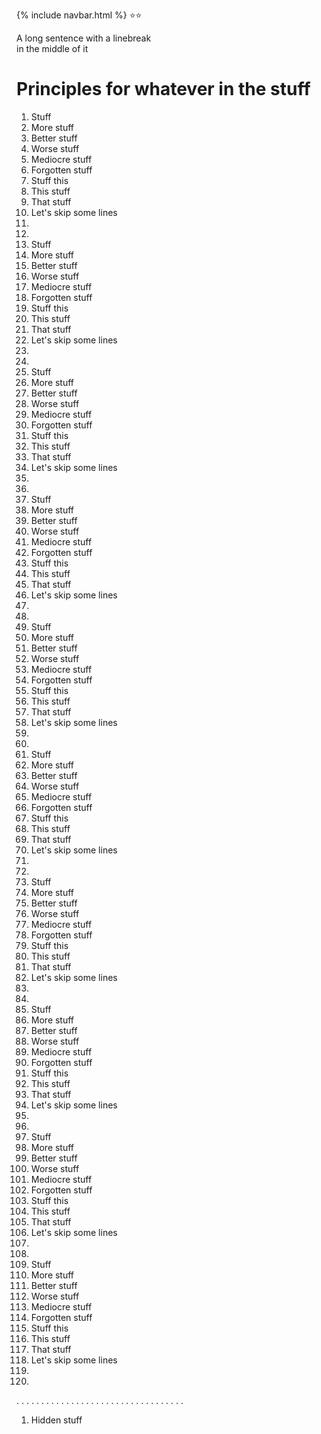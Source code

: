 {% include navbar.html %}
:star::star:

A long sentence with a linebreak <br> in the middle of it

# Principles for whatever in the stuff

1. Stuff
2. More stuff
3. Better stuff
4. Worse stuff
5. Mediocre stuff
6. Forgotten stuff
7. Stuff this
8. This stuff
9. That stuff
10. Let's skip some lines
11. 
12.
1. Stuff
2. More stuff
3. Better stuff
4. Worse stuff
5. Mediocre stuff
6. Forgotten stuff
7. Stuff this
8. This stuff
9. That stuff
10. Let's skip some lines
11. 
12.
1. Stuff
2. More stuff
3. Better stuff
4. Worse stuff
5. Mediocre stuff
6. Forgotten stuff
7. Stuff this
8. This stuff
9. That stuff
10. Let's skip some lines
11. 
12.
1. Stuff
2. More stuff
3. Better stuff
4. Worse stuff
5. Mediocre stuff
6. Forgotten stuff
7. Stuff this
8. This stuff
9. That stuff
10. Let's skip some lines
11. 
12.
1. Stuff
2. More stuff
3. Better stuff
4. Worse stuff
5. Mediocre stuff
6. Forgotten stuff
7. Stuff this
8. This stuff
9. That stuff
10. Let's skip some lines
11. 
12.
1. Stuff
2. More stuff
3. Better stuff
4. Worse stuff
5. Mediocre stuff
6. Forgotten stuff
7. Stuff this
8. This stuff
9. That stuff
10. Let's skip some lines
11. 
12.
1. Stuff
2. More stuff
3. Better stuff
4. Worse stuff
5. Mediocre stuff
6. Forgotten stuff
7. Stuff this
8. This stuff
9. That stuff
10. Let's skip some lines
11. 
12.
1. Stuff
2. More stuff
3. Better stuff
4. Worse stuff
5. Mediocre stuff
6. Forgotten stuff
7. Stuff this
8. This stuff
9. That stuff
10. Let's skip some lines
11. 
12.
1. Stuff
2. More stuff
3. Better stuff
4. Worse stuff
5. Mediocre stuff
6. Forgotten stuff
7. Stuff this
8. This stuff
9. That stuff
10. Let's skip some lines
11. 
12.
1. Stuff
2. More stuff
3. Better stuff
4. Worse stuff
5. Mediocre stuff
6. Forgotten stuff
7. Stuff this
8. This stuff
9. That stuff
10. Let's skip some lines
11. 
12.
.
.
.
.
.
.
.
.
.
.
.
.
.
.
.
.
.
.
.
.
.
.
.
.
.
.
.
.
.
.
.
.
.
.
1. Hidden stuff

